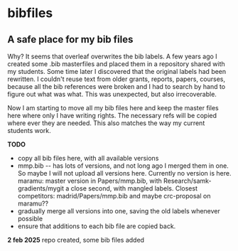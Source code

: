 # bibfiles
A safe place for my bib files
-----------------------------
Why? It seems that overleaf overwrites the bib labels. A few years ago I created some .bib masterfiles and placed them in a repository shared with my students. Some time later I discovered that the original labels had been rewritten. I couldn't reuse text from older grants, reports, papers, courses, because all the bib references were broken and I had to search by hand to figure out what was what. This was unexpected, but also irrecoverable. 

Now I am starting to move all my bib files here and keep the master files here where only I have writing rights. The necessary refs will be copied where ever they are needed. This also matches the way my current students work. 

**TODO**
  * copy all bib files here, with all available versions
  * mmp.bib -- has lots of versions, and not long ago I merged them in one. So maybe I will not upload all versions here. Currently no version is here. maramu: master version in Papers/mmp.bib,  with Research/samk-gradients/mygit  a close second, with mangled labels. Closest competitors: madrid/Papers/mmp.bib and maybe crc-proposal on maramu??
  * gradually merge all versions into one, saving the old labels whenever possible
  * ensure that additions to each bib file are copied back.

**2 feb 2025** repo created, some bib files added
